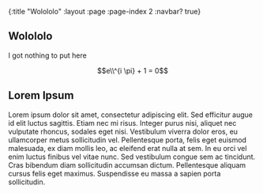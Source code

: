 {:title "Wolololo"
 :layout :page
 :page-index 2
 :navbar? true}

## Wolololo

I got nothing to put here

$$e\\^{i \pi} + 1 = 0$$

## Lorem Ipsum

Lorem ipsum dolor sit amet, consectetur adipiscing elit. Sed efficitur augue id elit luctus sagittis. Etiam nec mi risus. Integer purus nisi, aliquet nec vulputate rhoncus, sodales eget nisi. Vestibulum viverra dolor eros, eu ullamcorper metus sollicitudin vel. Pellentesque porta, felis eget euismod malesuada, ex diam mollis leo, ac eleifend erat nulla at sem. In eu orci vel enim luctus finibus vel vitae nunc. Sed vestibulum congue sem ac tincidunt. Cras bibendum diam sollicitudin accumsan dictum. Pellentesque aliquam cursus felis eget maximus. Suspendisse eu massa a sapien porta sollicitudin.